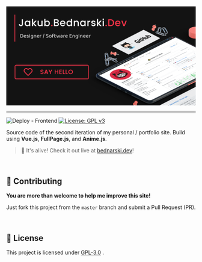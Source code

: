 <p align="center">
  <br /><img
    width="600"
    src="public/social.png"
    alt="Jakub.Bednarski.Dev"
  />
</p>

***

![Deploy - Frontend](https://github.com/RangerDigital/bednarski.dev/workflows/Deploy%20-%20Frontend/badge.svg?branch=master)
[![License: GPL v3](https://img.shields.io/badge/License-GPLv3-blue.svg)](https://www.gnu.org/licenses/gpl-3.0)

Source code of the second iteration of my personal / portfolio site. Build using **Vue.js**, **FullPage.js**, and **Anime.js**.

> 💖 It's alive! Check it out live at [bednarski.dev](https://bednarski.dev/)!

<br>

## 🚧 Contributing

**You are more than welcome to help me improve this site!**

Just fork this project from the `master` branch and submit a Pull Request (PR).  

<br>

## 📃 License
This project is licensed under [GPL-3.0](https://choosealicense.com/licenses/gpl-3.0/) .
